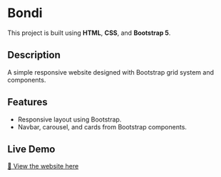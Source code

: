 # Bondi

This project is built using **HTML**, **CSS**, and **Bootstrap 5**.

## Description
A simple responsive website designed with Bootstrap grid system and components.

## Features
- Responsive layout using Bootstrap.
- Navbar, carousel, and cards from Bootstrap components.

## Live Demo
[🔗 View the website here](https://yourprojectlink.github.io)
